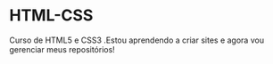 # HTML-CSS
Curso de HTML5 e CSS3
.Estou aprendendo a criar sites e agora vou gerenciar meus repositórios! 

